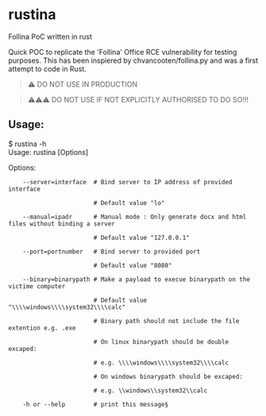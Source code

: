 # rustina
Follina PoC written in rust

Quick POC to replicate the 'Follina' Office RCE vulnerability for testing purposes. This has been inspiered by chvancooten/follina.py and was a first attempt to code in Rust.

> ⚠ DO NOT USE IN PRODUCTION

> ⚠⚠⚠ DO NOT USE IF NOT EXPLICITLY AUTHORISED TO DO SO!!!

## Usage:
 $ rustina -h                                                                                      
Usage: rustina [Options]

Options:

        --server=interface  # Bind server to IP address of provided interface

                            # Default value "lo"

        --manual=ipadr      # Manual mode : Only generate docx and html files without binding a server

                            # Default value "127.0.0.1"

        --port=portnumber   # Bind server to provided port

                            # Default value "8080"

        --binary=binarypath # Make a payload to execue binarypath on the victime computer

                            # Default value "\\\\windows\\\\system32\\\\calc"

                            # Binary path should not include the file extention e.g. .exe

                            # On linux binarypath should be double excaped:

                            # e.g. \\\\windows\\\\system32\\\\calc

                            # On windows binarypath should be excaped:

                            # e.g. \\windows\\system32\\calc

        -h or --help        # print this message§
```
```

